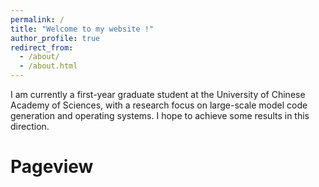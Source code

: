 ```yaml
---
permalink: /
title: "Welcome to my website !"
author_profile: true
redirect_from: 
  - /about/
  - /about.html
---
```


I am currently a first-year graduate student at the University of Chinese Academy of Sciences, with a research focus on large-scale model code generation and operating systems. I hope to achieve some results in this direction.

Pageview
======
<script type="text/javascript" id="mapmyvisitors" src="//mapmyvisitors.com/map.js?d=Xzj_pnMPCdgn0zqr-V3wQ6bmo27SoZyfnuEcr3jwd9s&cl=ffffff&w=a"></script>

